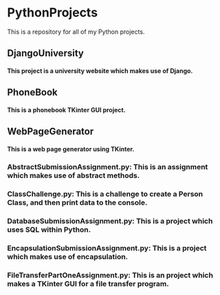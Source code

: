 # PythonProjects
This is a repository for all of my Python projects.
## DjangoUniversity
#### This project is a university website which makes use of Django.
## PhoneBook
#### This is a phonebook TKinter GUI project.
## WebPageGenerator
#### This is a web page generator using TKinter.
### AbstractSubmissionAssignment.py: This is an assignment which makes use of abstract methods.
### ClassChallenge.py: This is a challenge to create a Person Class, and then print data to the console.
### DatabaseSubmissionAssignment.py: This is a project which uses SQL within Python.
### EncapsulationSubmissionAssignment.py: This is a project which makes use of encapsulation.
### FileTransferPartOneAssignment.py: This is an project which makes a TKinter GUI for a file transfer program.
### 
